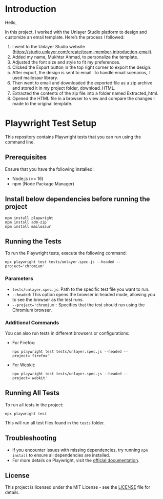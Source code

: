 # Introduction

Hello,

In this project, I worked with the Unlayer Studio platform to design and customize an email template. Here’s the process I followed:

1. I went to the Unlayer Studio website (https://studio.unlayer.com/create/team-member-introduction-email).
2. Added my name, Mukhtar Ahmad, to personalize the template.
3. Adjusted the font size and style to fit my preferences.
4. Clicked the Export button in the top right corner to export the design.
5. After export, the design is sent to email. To handle email scenarios, I used mailosaur library.
6. Then went to email and downloaded the exported file as a zip archive and stored it in my project folder, download_HTML.
7. Extracted the contents of the zip file into a folder named Extracted_html.
8. Opened the HTML file in a browser to view and compare the changes I made to the original template.

# Playwright Test Setup

This repository contains Playwright tests that you can run using the command line.

## Prerequisites

Ensure that you have the following installed:

- Node.js (>= 16)
- npm (Node Package Manager)

## Install below dependencies before running the project
```
npm install playwright
npm install adm-zip
npm install mailosaur
```

## Running the Tests

To run the Playwright tests, execute the following command:

```
npx playwright test tests/unlayer.spec.js --headed --project='chromium'
```

### Parameters

- `tests/unlayer.spec.js`: Path to the specific test file you want to run.
- `--headed`: This option opens the browser in headed mode, allowing you to see the browser as the test runs.
- `--project='chromium'`: Specifies that the test should run using the Chromium browser.

### Additional Commands

You can also run tests in different browsers or configurations:

- For Firefox:
  ```
  npx playwright test tests/unlayer.spec.js --headed --project='firefox'
  ```

- For Webkit:
  ```
  npx playwright test tests/unlayer.spec.js --headed --project='webkit'
  ```

## Running All Tests

To run all tests in the project:

```
npx playwright test
```

This will run all test files found in the `tests` folder.

## Troubleshooting

- If you encounter issues with missing dependencies, try running `npm install` to ensure all dependencies are installed.
- For more details on Playwright, visit the [official documentation](https://playwright.dev/).

## License

This project is licensed under the MIT License - see the [LICENSE](LICENSE) file for details.
